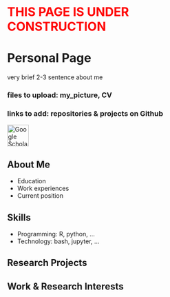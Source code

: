 # <span style="color:red">THIS PAGE IS UNDER CONSTRUCTION</span>

# Personal Page

very brief 2-3 sentence about me

### files to upload: my_picture, CV
### links to add:  repositories & projects on Github


<a href="https://scholar.google.com/citations?hl=en&user=LNzh6TwAAAAJ&view_op=list_works&sortby=pubdate">
  <img src="https://upload.wikimedia.org/wikipedia/commons/thumb/c/c7/Google_Scholar_logo.svg/2048px-Google_Scholar_logo.svg.png" alt="Google Scholar" width="50"/>
</a>


## About Me
- Education
- Work experiences
- Current position

## Skills
- Programming: R, python, ...
- Technology: bash, jupyter, ...

## Research Projects

## Work & Research Interests
